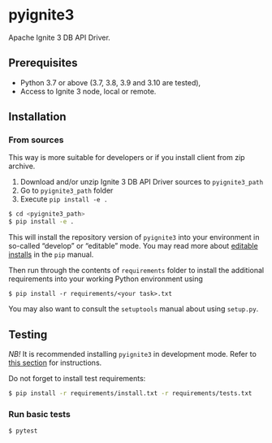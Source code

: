 # pyignite3
Apache Ignite 3 DB API Driver.

## Prerequisites

- Python 3.7 or above (3.7, 3.8, 3.9 and 3.10 are tested),
- Access to Ignite 3 node, local or remote.

## Installation

### From sources
This way is more suitable for developers or if you install client from zip archive.
1. Download and/or unzip Ignite 3 DB API Driver sources to `pyignite3_path`
2. Go to `pyignite3_path` folder
3. Execute `pip install -e .`

```bash
$ cd <pyignite3_path>
$ pip install -e .
```

This will install the repository version of `pyignite3` into your environment
in so-called “develop” or “editable” mode. You may read more about
[editable installs](https://pip.pypa.io/en/stable/reference/pip_install/#editable-installs)
in the `pip` manual.

Then run through the contents of `requirements` folder to install
the additional requirements into your working Python environment using
```
$ pip install -r requirements/<your task>.txt
```

You may also want to consult the `setuptools` manual about using `setup.py`.

## Testing
*NB!* It is recommended installing `pyignite3` in development mode.
Refer to [this section](#from-sources) for instructions.

Do not forget to install test requirements: 
```bash
$ pip install -r requirements/install.txt -r requirements/tests.txt
```

### Run basic tests
```bash
$ pytest
```
